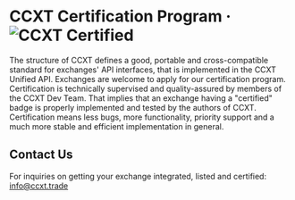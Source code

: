 # CCXT Certification Program · ![CCXT Certified](https://img.shields.io/badge/CCXT-certified-green.svg)

The structure of CCXT defines a good, portable and cross-compatible standard for exchanges' API interfaces, that is implemented in the CCXT Unified API. Exchanges are welcome to apply for our certification program. Certification is technically supervised and quality-assured by members of the CCXT Dev Team. That implies that an exchange having a "certified" badge is properly implemented and tested by the authors of CCXT. Certification means less bugs, more functionality, priority support and a much more stable and efficient implementation in general.

## Contact Us

For inquiries on getting your exchange integrated, listed and certified: info@ccxt.trade

